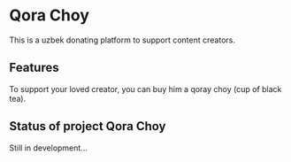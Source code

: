 
# Qora Choy

This is a uzbek donating platform to support content creators.

## Features

To support your loved creator, you can buy him a qoray choy (cup of black tea).
## Status of project Qora Choy

Still in development...

